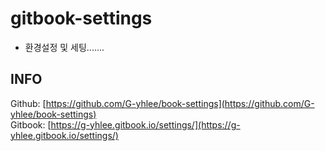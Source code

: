 # gitbook-settings

* 환경설정 및 세팅.......

## INFO

Github: [https://github.com/G-yhlee/book-settings](https://github.com/G-yhlee/book-settings)  
Gitbook: [https://g-yhlee.gitbook.io/settings/](https://g-yhlee.gitbook.io/settings/)


